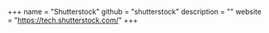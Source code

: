 +++
name = "Shutterstock"
github = "shutterstock"
description = ""
website = "https://tech.shutterstock.com/"
+++

